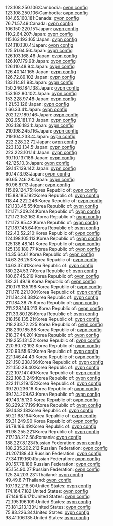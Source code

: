 123.108.250.106:Cambodia: [ovpn config](vpn/123_108_250_106.ovpn)  
123.108.250.106:Cambodia: [ovpn config](vpn/123_108_250_106.ovpn)  
184.65.160.181:Canada: [ovpn config](vpn/184_65_160_181.ovpn)  
76.71.57.49:Canada: [ovpn config](vpn/76_71_57_49.ovpn)  
106.150.220.151:Japan: [ovpn config](vpn/106_150_220_151.ovpn)  
110.2.64.207:Japan: [ovpn config](vpn/110_2_64_207.ovpn)  
115.163.193.165:Japan: [ovpn config](vpn/115_163_193_165.ovpn)  
124.110.130.4:Japan: [ovpn config](vpn/124_110_130_4.ovpn)  
125.51.64.56:Japan: [ovpn config](vpn/125_51_64_56.ovpn)  
126.103.168.46:Japan: [ovpn config](vpn/126_103_168_46.ovpn)  
126.107.179.98:Japan: [ovpn config](vpn/126_107_179_98.ovpn)  
126.110.48.94:Japan: [ovpn config](vpn/126_110_48_94.ovpn)  
126.40.141.165:Japan: [ovpn config](vpn/126_40_141_165.ovpn)  
126.72.89.102:Japan: [ovpn config](vpn/126_72_89_102.ovpn)  
133.114.81.98:Japan: [ovpn config](vpn/133_114_81_98.ovpn)  
150.246.184.138:Japan: [ovpn config](vpn/150_246_184_138.ovpn)  
153.162.80.102:Japan: [ovpn config](vpn/153_162_80_102.ovpn)  
153.228.97.48:Japan: [ovpn config](vpn/153_228_97_48.ovpn)  
1.21.53.126:Japan: [ovpn config](vpn/1_21_53_126.ovpn)  
1.66.33.41:Japan: [ovpn config](vpn/1_66_33_41.ovpn)  
202.127.189.146:Japan: [ovpn config](vpn/202_127_189_146.ovpn)  
202.95.181.113:Japan: [ovpn config](vpn/202_95_181_113.ovpn)  
203.136.183.1:Japan: [ovpn config](vpn/203_136_183_1.ovpn)  
210.198.245.116:Japan: [ovpn config](vpn/210_198_245_116.ovpn)  
219.104.233.4:Japan: [ovpn config](vpn/219_104_233_4.ovpn)  
222.228.22.72:Japan: [ovpn config](vpn/222_228_22_72.ovpn)  
223.132.134.5:Japan: [ovpn config](vpn/223_132_134_5.ovpn)  
223.223.101.14:Japan: [ovpn config](vpn/223_223_101_14.ovpn)  
39.110.137.186:Japan: [ovpn config](vpn/39_110_137_186.ovpn)  
42.125.10.3:Japan: [ovpn config](vpn/42_125_10_3.ovpn)  
59.147.139.142:Japan: [ovpn config](vpn/59_147_139_142.ovpn)  
60.147.3.93:Japan: [ovpn config](vpn/60_147_3_93.ovpn)  
60.65.246.28:Japan: [ovpn config](vpn/60_65_246_28.ovpn)  
60.96.87.13:Japan: [ovpn config](vpn/60_96_87_13.ovpn)  
115.69.124.75:Korea Republic of: [ovpn config](vpn/115_69_124_75.ovpn)  
115.88.185.192:Korea Republic of: [ovpn config](vpn/115_88_185_192.ovpn)  
118.44.222.246:Korea Republic of: [ovpn config](vpn/118_44_222_246.ovpn)  
121.133.45.55:Korea Republic of: [ovpn config](vpn/121_133_45_55.ovpn)  
121.171.209.24:Korea Republic of: [ovpn config](vpn/121_171_209_24.ovpn)  
121.172.152.162:Korea Republic of: [ovpn config](vpn/121_172_152_162.ovpn)  
121.173.95.42:Korea Republic of: [ovpn config](vpn/121_173_95_42.ovpn)  
121.187.145.64:Korea Republic of: [ovpn config](vpn/121_187_145_64.ovpn)  
122.43.52.210:Korea Republic of: [ovpn config](vpn/122_43_52_210.ovpn)  
124.198.105.113:Korea Republic of: [ovpn config](vpn/124_198_105_113.ovpn)  
125.138.48.141:Korea Republic of: [ovpn config](vpn/125_138_48_141.ovpn)  
125.139.180.77:Korea Republic of: [ovpn config](vpn/125_139_180_77.ovpn)  
14.35.64.61:Korea Republic of: [ovpn config](vpn/14_35_64_61.ovpn)  
14.63.26.253:Korea Republic of: [ovpn config](vpn/14_63_26_253.ovpn)  
14.63.37.41:Korea Republic of: [ovpn config](vpn/14_63_37_41.ovpn)  
180.224.53.7:Korea Republic of: [ovpn config](vpn/180_224_53_7.ovpn)  
180.67.45.219:Korea Republic of: [ovpn config](vpn/180_67_45_219.ovpn)  
182.31.49.19:Korea Republic of: [ovpn config](vpn/182_31_49_19.ovpn)  
210.179.135.198:Korea Republic of: [ovpn config](vpn/210_179_135_198.ovpn)  
211.178.221.100:Korea Republic of: [ovpn config](vpn/211_178_221_100.ovpn)  
211.184.24.38:Korea Republic of: [ovpn config](vpn/211_184_24_38.ovpn)  
211.184.38.75:Korea Republic of: [ovpn config](vpn/211_184_38_75.ovpn)  
211.228.146.213:Korea Republic of: [ovpn config](vpn/211_228_146_213.ovpn)  
211.33.80.126:Korea Republic of: [ovpn config](vpn/211_33_80_126.ovpn)  
218.158.135.21:Korea Republic of: [ovpn config](vpn/218_158_135_21.ovpn)  
218.233.72.225:Korea Republic of: [ovpn config](vpn/218_233_72_225.ovpn)  
218.239.185.88:Korea Republic of: [ovpn config](vpn/218_239_185_88.ovpn)  
218.37.44.201:Korea Republic of: [ovpn config](vpn/218_37_44_201.ovpn)  
219.255.131.52:Korea Republic of: [ovpn config](vpn/219_255_131_52.ovpn)  
220.80.72.192:Korea Republic of: [ovpn config](vpn/220_80_72_192.ovpn)  
220.93.55.62:Korea Republic of: [ovpn config](vpn/220_93_55_62.ovpn)  
221.146.44.43:Korea Republic of: [ovpn config](vpn/221_146_44_43.ovpn)  
221.150.238.166:Korea Republic of: [ovpn config](vpn/221_150_238_166.ovpn)  
221.150.28.40:Korea Republic of: [ovpn config](vpn/221_150_28_40.ovpn)  
222.107.147.49:Korea Republic of: [ovpn config](vpn/222_107_147_49.ovpn)  
222.108.3.249:Korea Republic of: [ovpn config](vpn/222_108_3_249.ovpn)  
222.111.219.152:Korea Republic of: [ovpn config](vpn/222_111_219_152.ovpn)  
39.120.236.16:Korea Republic of: [ovpn config](vpn/39_120_236_16.ovpn)  
39.124.209.63:Korea Republic of: [ovpn config](vpn/39_124_209_63.ovpn)  
49.143.15.130:Korea Republic of: [ovpn config](vpn/49_143_15_130.ovpn)  
58.229.217.199:Korea Republic of: [ovpn config](vpn/58_229_217_199.ovpn)  
59.14.82.18:Korea Republic of: [ovpn config](vpn/59_14_82_18.ovpn)  
59.21.68.164:Korea Republic of: [ovpn config](vpn/59_21_68_164.ovpn)  
59.31.249.90:Korea Republic of: [ovpn config](vpn/59_31_249_90.ovpn)  
61.78.166.49:Korea Republic of: [ovpn config](vpn/61_78_166_49.ovpn)  
61.98.255.221:Korea Republic of: [ovpn config](vpn/61_98_255_221.ovpn)  
217.138.212.58:Romania: [ovpn config](vpn/217_138_212_58.ovpn)  
188.227.8.123:Russian Federation: [ovpn config](vpn/188_227_8_123.ovpn)  
188.235.202.212:Russian Federation: [ovpn config](vpn/188_235_202_212.ovpn)  
31.207.188.43:Russian Federation: [ovpn config](vpn/31_207_188_43.ovpn)  
77.34.119.160:Russian Federation: [ovpn config](vpn/77_34_119_160.ovpn)  
90.157.78.186:Russian Federation: [ovpn config](vpn/90_157_78_186.ovpn)  
95.154.90.27:Russian Federation: [ovpn config](vpn/95_154_90_27.ovpn)  
125.24.203.231:Thailand: [ovpn config](vpn/125_24_203_231.ovpn)  
49.49.8.7:Thailand: [ovpn config](vpn/49_49_8_7.ovpn)  
107.192.216.50:United States: [ovpn config](vpn/107_192_216_50.ovpn)  
174.164.7.182:United States: [ovpn config](vpn/174_164_7_182.ovpn)  
47.149.156.171:United States: [ovpn config](vpn/47_149_156_171.ovpn)  
72.195.196.109:United States: [ovpn config](vpn/72_195_196_109.ovpn)  
73.181.213.133:United States: [ovpn config](vpn/73_181_213_133.ovpn)  
75.83.226.34:United States: [ovpn config](vpn/75_83_226_34.ovpn)  
98.41.106.135:United States: [ovpn config](vpn/98_41_106_135.ovpn)  

